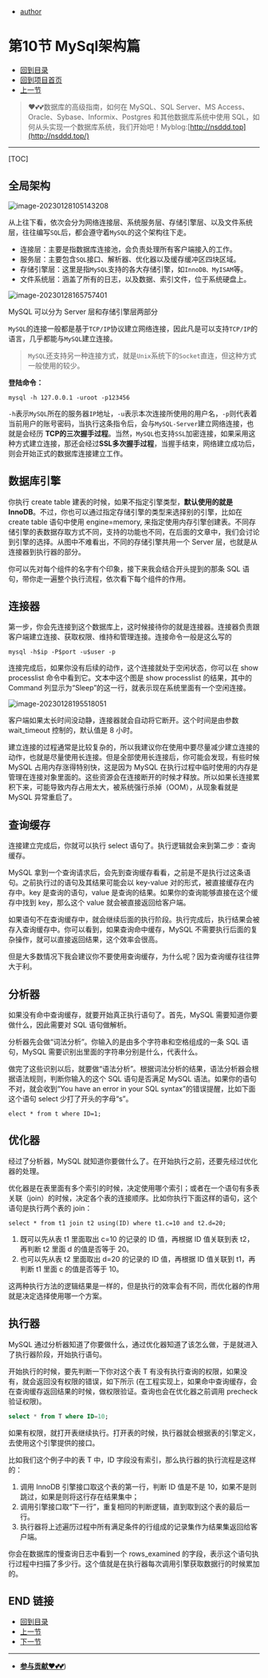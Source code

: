 + [author](https://github.com/3293172751)

# 第10节 MySql架构篇

+ [回到目录](../README.md)
+ [回到项目首页](../../README.md)
+ [上一节](9.md)
> ❤️💕💕数据库的高级指南，如何在 MySQL、SQL Server、MS Access、Oracle、Sybase、Informix、Postgres 和其他数据库系统中使用 SQL，如何从头实现一个数据库系统，我们开始吧！Myblog:[http://nsddd.top](http://nsddd.top/)
---
[TOC]

## 全局架构

![image-20230128105143208](http://sm.nsddd.top/sm202301281051461.png)

从上往下看，依次会分为网络连接层、系统服务层、存储引擎层、以及文件系统层，往往编写`SQL`后，都会遵守着`MySQL`的这个架构往下走。

+ 连接层：主要是指数据库连接池，会负责处理所有客户端接入的工作。
+ 服务层：主要包含`SQL`接口、解析器、优化器以及缓存缓冲区四块区域。
+ 存储引擎层：这里是指`MySQL`支持的各大存储引擎，如`InnoDB、MyISAM`等。
+ 文件系统层：涵盖了所有的日志，以及数据、索引文件，位于系统硬盘上。

![image-20230128165757401](http://sm.nsddd.top/sm202301281657523.png)

MySQL 可以分为 Server 层和存储引擎层两部分

`MySQL`的连接一般都是基于`TCP/IP`协议建立网络连接，因此凡是可以支持`TCP/IP`的语言，几乎都能与`MySQL`建立连接。

> `MySQL`还支持另一种连接方式，就是`Unix`系统下的`Socket`直连，但这种方式一般使用的较少。

**登陆命令：**

```
mysql -h 127.0.0.1 -uroot -p123456
```

`-h`表示`MySQL`所在的服务器`IP`地址，`-u`表示本次连接所使用的用户名，`-p`则代表着当前用户的账号密码，当执行这条指令后，会与`MySQL-Server`建立网络连接，也就是会经历 **TCP的三次握手过程**。当然，`MySQL`也支持`SSL`加密连接，如果采用这种方式建立连接，那还会经过**SSL多次握手过程**，当握手结束，网络建立成功后，则会开始正式的数据库连接建立工作。



##  数据库引擎

你执行 create table 建表的时候，如果不指定引擎类型，**默认使用的就是 InnoDB**。不过，你也可以通过指定存储引擎的类型来选择别的引擎，比如在 create table 语句中使用 engine=memory, 来指定使用内存引擎创建表。不同存储引擎的表数据存取方式不同，支持的功能也不同，在后面的文章中，我们会讨论到引擎的选择。从图中不难看出，不同的存储引擎共用一个 Server 层，也就是从连接器到执行器的部分。

你可以先对每个组件的名字有个印象，接下来我会结合开头提到的那条 SQL 语句，带你走一遍整个执行流程，依次看下每个组件的作用。



## 连接器

第一步，你会先连接到这个数据库上，这时候接待你的就是连接器。连接器负责跟客户端建立连接、获取权限、维持和管理连接。连接命令一般是这么写的

```mysql
mysql -h$ip -P$port -u$user -p
```

连接完成后，如果你没有后续的动作，这个连接就处于空闲状态，你可以在 show processlist 命令中看到它。文本中这个图是 show processlist 的结果，其中的 Command 列显示为“Sleep”的这一行，就表示现在系统里面有一个空闲连接。

![image-20230128195518051](http://sm.nsddd.top/sm202301281955152.png)

客户端如果太长时间没动静，连接器就会自动将它断开。这个时间是由参数 wait_timeout 控制的，默认值是 8 小时。

建立连接的过程通常是比较复杂的，所以我建议你在使用中要尽量减少建立连接的动作，也就是尽量使用长连接。但是全部使用长连接后，你可能会发现，有些时候 MySQL 占用内存涨得特别快，这是因为 MySQL 在执行过程中临时使用的内存是管理在连接对象里面的。这些资源会在连接断开的时候才释放。所以如果长连接累积下来，可能导致内存占用太大，被系统强行杀掉（OOM），从现象看就是 MySQL 异常重启了。



## 查询缓存

连接建立完成后，你就可以执行 select 语句了。执行逻辑就会来到第二步：查询缓存。

MySQL 拿到一个查询请求后，会先到查询缓存看看，之前是不是执行过这条语句。之前执行过的语句及其结果可能会以 key-value 对的形式，被直接缓存在内存中。key 是查询的语句，value 是查询的结果。如果你的查询能够直接在这个缓存中找到 key，那么这个 value 就会被直接返回给客户端。

如果语句不在查询缓存中，就会继续后面的执行阶段。执行完成后，执行结果会被存入查询缓存中。你可以看到，如果查询命中缓存，MySQL 不需要执行后面的复杂操作，就可以直接返回结果，这个效率会很高。

但是大多数情况下我会建议你不要使用查询缓存，为什么呢？因为查询缓存往往弊大于利。



## 分析器

如果没有命中查询缓存，就要开始真正执行语句了。首先，MySQL 需要知道你要做什么，因此需要对 SQL 语句做解析。

分析器先会做“词法分析”。你输入的是由多个字符串和空格组成的一条 SQL 语句，MySQL 需要识别出里面的字符串分别是什么，代表什么。

做完了这些识别以后，就要做“语法分析”。根据词法分析的结果，语法分析器会根据语法规则，判断你输入的这个 SQL 语句是否满足 MySQL 语法。如果你的语句不对，就会收到“You have an error in your SQL syntax”的错误提醒，比如下面这个语句 select 少打了开头的字母“s”。

```
elect * from t where ID=1;
```



## 优化器

经过了分析器，MySQL 就知道你要做什么了。在开始执行之前，还要先经过优化器的处理。

优化器是在表里面有多个索引的时候，决定使用哪个索引；或者在一个语句有多表关联（join）的时候，决定各个表的连接顺序。比如你执行下面这样的语句，这个语句是执行两个表的 join：

```mysql
select * from t1 join t2 using(ID) where t1.c=10 and t2.d=20;
```

1. 既可以先从表 t1 里面取出 c=10 的记录的 ID 值，再根据 ID 值关联到表 t2，再判断 t2 里面 d 的值是否等于 20。
2. 也可以先从表 t2 里面取出 d=20 的记录的 ID 值，再根据 ID 值关联到 t1，再判断 t1 里面 c 的值是否等于 10。

这两种执行方法的逻辑结果是一样的，但是执行的效率会有不同，而优化器的作用就是决定选择使用哪一个方案。



## 执行器

MySQL 通过分析器知道了你要做什么，通过优化器知道了该怎么做，于是就进入了执行器阶段，开始执行语句。

开始执行的时候，要先判断一下你对这个表 T 有没有执行查询的权限，如果没有，就会返回没有权限的错误，如下所示 (在工程实现上，如果命中查询缓存，会在查询缓存返回结果的时候，做权限验证。查询也会在优化器之前调用 precheck 验证权限)。

```sql
select * from T where ID=10;
```

如果有权限，就打开表继续执行。打开表的时候，执行器就会根据表的引擎定义，去使用这个引擎提供的接口。

比如我们这个例子中的表 T 中，ID 字段没有索引，那么执行器的执行流程是这样的：

1. 调用 InnoDB 引擎接口取这个表的第一行，判断 ID 值是不是 10，如果不是则跳过，如果是则将这行存在结果集中；
2. 调用引擎接口取“下一行”，重复相同的判断逻辑，直到取到这个表的最后一行。
3. 执行器将上述遍历过程中所有满足条件的行组成的记录集作为结果集返回给客户端。

你会在数据库的慢查询日志中看到一个 rows_examined 的字段，表示这个语句执行过程中扫描了多少行。这个值就是在执行器每次调用引擎获取数据行的时候累加的。



## END 链接

+ [回到目录](../README.md)
+ [上一节](9.md)
+ [下一节](11.md)
---
+ [**参与贡献❤️💕💕**](https://nsddd.top/archives/contributors))